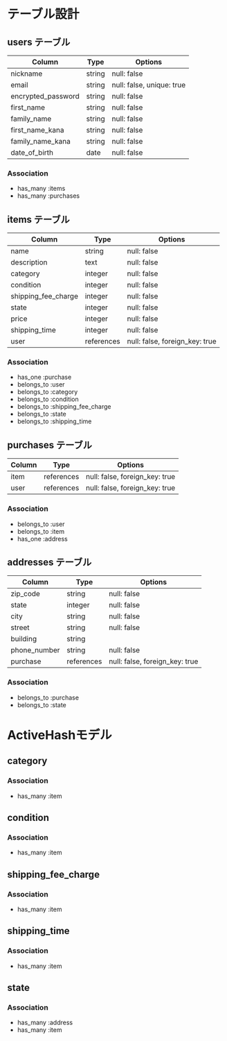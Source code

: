 # テーブル設計

## users テーブル

| Column             | Type   | Options     |
| ------------------ | ------ | ----------- |
| nickname           | string | null: false |
| email              | string | null: false, unique: true |
| encrypted_password | string | null: false |
| first_name         | string | null: false |
| family_name        | string | null: false |
| first_name_kana    | string | null: false |
| family_name_kana   | string | null: false |
| date_of_birth      | date   | null: false |

### Association

- has_many :items
- has_many :purchases

## items テーブル

| Column                 | Type       | Options     |
| ---------------------- | ---------- | ----------- |
| name                   | string     | null: false |
| description            | text       | null: false |
| category               | integer    | null: false |
| condition              | integer    | null: false |
| shipping_fee_charge    | integer    | null: false |
| state                  | integer    | null: false |
| price                  | integer    | null: false |
| shipping_time          | integer    | null: false |
| user                   | references | null: false, foreign_key: true |

### Association

- has_one :purchase
- belongs_to :user
- belongs_to :category
- belongs_to :condition
- belongs_to :shipping_fee_charge
- belongs_to :state
- belongs_to :shipping_time

## purchases テーブル

| Column  | Type       | Options                        |
| --------| ---------- | ------------------------------ |
| item    | references | null: false, foreign_key: true |
| user    | references | null: false, foreign_key: true |

### Association

- belongs_to :user
- belongs_to :item
- has_one :address

## addresses テーブル

| Column       | Type       | Options     |
| ------------ | ---------- | ----------- |
| zip_code     | string     | null: false |
| state        | integer    | null: false |
| city         | string     | null: false |
| street       | string     | null: false |
| building     | string     | |
| phone_number | string     | null: false |
| purchase     | references | null: false, foreign_key: true |

### Association

- belongs_to :purchase
- belongs_to :state


# ActiveHashモデル

## category

### Association

- has_many :item

## condition

### Association

- has_many :item

## shipping_fee_charge

### Association

- has_many :item

## shipping_time

### Association

- has_many :item

## state

### Association

- has_many :address
- has_many :item
